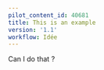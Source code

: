 ```yaml
---
pilot_content_id: 40681
title: This is an example
version: '1.1'
workflow: Idée
---
```


Can I do that ?